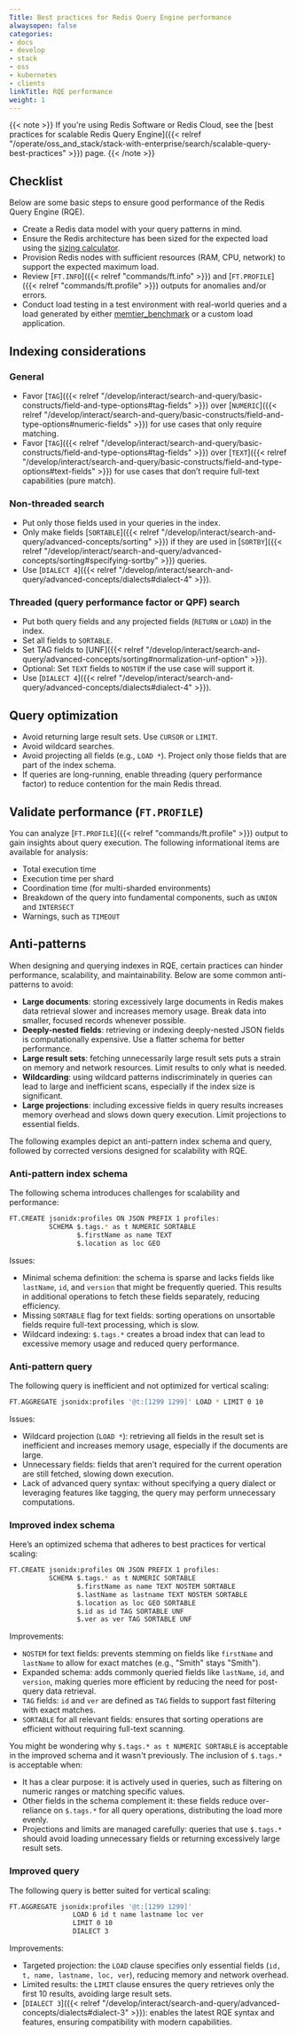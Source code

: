 ```yaml
---
Title: Best practices for Redis Query Engine performance
alwaysopen: false
categories:
- docs
- develop
- stack
- oss
- kubernetes
- clients
linkTitle: RQE performance
weight: 1
---
```


{{< note >}}
If you're using Redis Software or Redis Cloud, see the [best practices for scalable Redis Query Engine]({{< relref "/operate/oss_and_stack/stack-with-enterprise/search/scalable-query-best-practices" >}}) page.
{{< /note >}}

## Checklist
Below are some basic steps to ensure good performance of the Redis Query Engine (RQE).

* Create a Redis data model with your query patterns in mind.
* Ensure the Redis architecture has been sized for the expected load using the [sizing calculator](https://redis.io/redisearch-sizing-calculator/).
* Provision Redis nodes with sufficient resources (RAM, CPU, network) to support the expected maximum load.
* Review [`FT.INFO`]({{< relref "commands/ft.info" >}}) and [`FT.PROFILE`]({{< relref "commands/ft.profile" >}}) outputs for anomalies and/or errors.
* Conduct load testing in a test environment with real-world queries and a load generated by either [memtier_benchmark](https://github.com/redislabs/memtier_benchmark) or a custom load application.

## Indexing considerations

### General
- Favor [`TAG`]({{< relref "/develop/interact/search-and-query/basic-constructs/field-and-type-options#tag-fields" >}}) over [`NUMERIC`]({{< relref "/develop/interact/search-and-query/basic-constructs/field-and-type-options#numeric-fields" >}}) for use cases that only require matching.
- Favor [`TAG`]({{< relref "/develop/interact/search-and-query/basic-constructs/field-and-type-options#tag-fields" >}}) over [`TEXT`]({{< relref "/develop/interact/search-and-query/basic-constructs/field-and-type-options#text-fields" >}}) for use cases that don’t require full-text capabilities (pure match).

### Non-threaded search
- Put only those fields used in your queries in the index.
- Only make fields [`SORTABLE`]({{< relref "/develop/interact/search-and-query/advanced-concepts/sorting" >}}) if they are used in [`SORTBY`]({{< relref "/develop/interact/search-and-query/advanced-concepts/sorting#specifying-sortby" >}})
queries.
- Use [`DIALECT 4`]({{< relref "/develop/interact/search-and-query/advanced-concepts/dialects#dialect-4" >}}).

### Threaded (query performance factor or QPF) search
- Put both query fields and any projected fields (`RETURN` or `LOAD`) in the index.
- Set all fields to `SORTABLE`.
- Set TAG fields to [UNF]({{< relref "/develop/interact/search-and-query/advanced-concepts/sorting#normalization-unf-option" >}}).
- Optional: Set `TEXT` fields to `NOSTEM` if the use case will support it.
- Use [`DIALECT 4`]({{< relref "/develop/interact/search-and-query/advanced-concepts/dialects#dialect-4" >}}).

## Query optimization

- Avoid returning large result sets.  Use `CURSOR` or `LIMIT`.
- Avoid wildcard searches.
- Avoid projecting all fields (e.g., `LOAD *`). Project only those fields that are part of the index schema.
- If queries are long-running, enable threading (query performance factor) to reduce contention for the main Redis thread.

## Validate performance (`FT.PROFILE`)

You can analyze [`FT.PROFILE`]({{< relref "commands/ft.profile" >}}) output to gain insights about query execution.
The following informational items are available for analysis:

- Total execution time
- Execution time per shard
- Coordination time (for multi-sharded environments)
- Breakdown of the query into fundamental components, such as `UNION` and `INTERSECT`
- Warnings, such as `TIMEOUT`

## Anti-patterns

When designing and querying indexes in RQE, certain practices can hinder performance, scalability, and maintainability. Below are some common anti-patterns to avoid:

- **Large documents**: storing excessively large documents in Redis makes data retrieval slower and increases memory usage. Break data into smaller, focused records whenever possible.
- **Deeply-nested fields**: retrieving or indexing deeply-nested JSON fields is computationally expensive. Use a flatter schema for better performance.
- **Large result sets**: fetching unnecessarily large result sets puts a strain on memory and network resources. Limit results to only what is needed.
- **Wildcarding**: using wildcard patterns indiscriminately in queries can lead to large and inefficient scans, especially if the index size is significant.
- **Large projections**: including excessive fields in query results increases memory overhead and slows down query execution. Limit projections to essential fields.

The following examples depict an anti-pattern index schema and query, followed by corrected versions designed for scalability with RQE.

### Anti-pattern index schema

The following schema introduces challenges for scalability and performance:

```sh
FT.CREATE jsonidx:profiles ON JSON PREFIX 1 profiles: 
          SCHEMA $.tags.* as t NUMERIC SORTABLE 
                 $.firstName as name TEXT 
                 $.location as loc GEO
```

Issues:

- Minimal schema definition: the schema is sparse and lacks fields like `lastName`, `id`, and `version` that might be frequently queried. This results in additional operations to fetch these fields separately, reducing efficiency.
- Missing `SORTABLE` flag for text fields: sorting operations on unsortable fields require full-text processing, which is slow.
- Wildcard indexing: `$.tags.*` creates a broad index that can lead to excessive memory usage and reduced query performance.

### Anti-pattern query

The following query is inefficient and not optimized for vertical scaling:

```sh
FT.AGGREGATE jsonidx:profiles '@t:[1299 1299]' LOAD * LIMIT 0 10
```
Issues:

- Wildcard projection (`LOAD *`): retrieving all fields in the result set is inefficient and increases memory usage, especially if the documents are large.
- Unnecessary fields: fields that aren't required for the current operation are still fetched, slowing down execution.
- Lack of advanced query syntax: without specifying a query dialect or leveraging features like tagging, the query may perform unnecessary computations.

### Improved index schema

Here’s an optimized schema that adheres to best practices for vertical scaling:

```sh
FT.CREATE jsonidx:profiles ON JSON PREFIX 1 profiles: 
          SCHEMA $.tags.* as t NUMERIC SORTABLE 
                 $.firstName as name TEXT NOSTEM SORTABLE 
                 $.lastName as lastname TEXT NOSTEM SORTABLE 
                 $.location as loc GEO SORTABLE 
                 $.id as id TAG SORTABLE UNF 
                 $.ver as ver TAG SORTABLE UNF
```

Improvements:

- `NOSTEM` for text fields: prevents stemming on fields like `firstName` and `lastName` to allow for exact matches (e.g., "Smith" stays "Smith").
- Expanded schema: adds commonly queried fields like `lastName`, `id`, and `version`, making queries more efficient by reducing the need for post-query data retrieval.
- `TAG` fields: `id` and `ver` are defined as `TAG` fields to support fast filtering with exact matches.
- `SORTABLE` for all relevant fields: ensures that sorting operations are efficient without requiring full-text scanning.

You might be wondering why `$.tags.* as t NUMERIC SORTABLE` is acceptable in the improved schema and it wasn't previously.
The inclusion of `$.tags.*` is acceptable when:

- It has a clear purpose: it is actively used in queries, such as filtering on numeric ranges or matching specific values.
- Other fields in the schema complement it: these fields reduce over-reliance on `$.tags.*` for all query operations, distributing the load more evenly.
- Projections and limits are managed carefully: queries that use `$.tags.*` should avoid loading unnecessary fields or returning excessively large result sets.

### Improved query

The following query is better suited for vertical scaling:

```sh
FT.AGGREGATE jsonidx:profiles '@t:[1299 1299]' 
                LOAD 6 id t name lastname loc ver 
                LIMIT 0 10
                DIALECT 3
```

Improvements:

- Targeted projection: the `LOAD` clause specifies only essential fields (`id, t, name, lastname, loc, ver`), reducing memory and network overhead.
- Limited results: the `LIMIT` clause ensures the query retrieves only the first 10 results, avoiding large result sets.
- [`DIALECT 3`]({{< relref "/develop/interact/search-and-query/advanced-concepts/dialects#dialect-3" >}}): enables the latest RQE syntax and features, ensuring compatibility with modern capabilities.